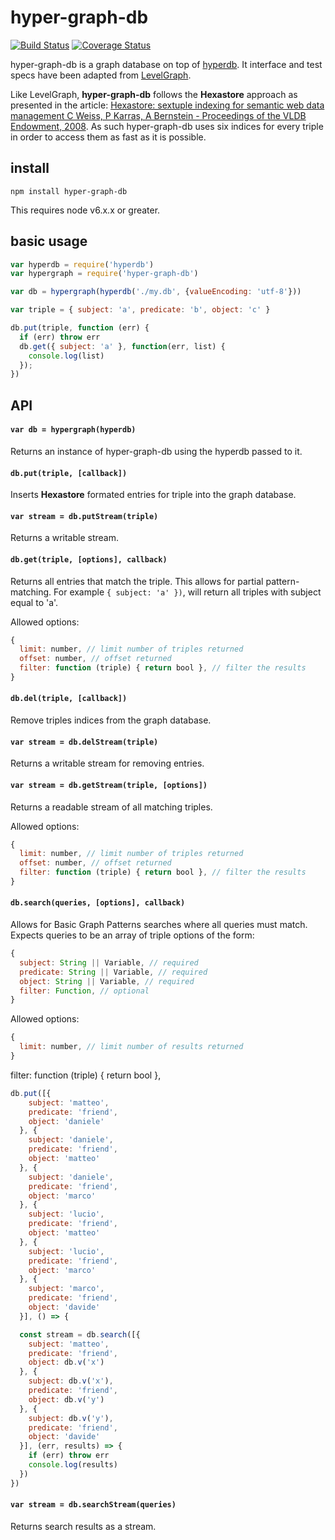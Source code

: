 # hyper-graph-db

[![Build Status](https://travis-ci.org/e-e-e/hyper-graph-db.svg?branch=master)](https://travis-ci.org/e-e-e/hyper-graph-db) [![Coverage Status](https://coveralls.io/repos/github/e-e-e/hyper-graph-db/badge.svg?branch=master)](https://coveralls.io/github/e-e-e/hyper-graph-db?branch=master)

hyper-graph-db is a graph database on top of [hyperdb](https://github.com/mafintosh/hyperdb). It interface and test specs have been adapted from [LevelGraph](https://github.com/levelgraph/levelgraph).

Like LevelGraph, **hyper-graph-db** follows the **Hexastore** approach as presented in the article: [Hexastore: sextuple indexing for semantic web data management C Weiss, P Karras, A Bernstein - Proceedings of the VLDB Endowment, 2008](http://www.vldb.org/pvldb/1/1453965.pdf). As such hyper-graph-db uses six indices for every triple in order to access them as fast as it is possible.

## install

```
npm install hyper-graph-db
```

This requires node v6.x.x or greater.

## basic usage

```js
var hyperdb = require('hyperdb')
var hypergraph = require('hyper-graph-db')

var db = hypergraph(hyperdb('./my.db', {valueEncoding: 'utf-8'}))

var triple = { subject: 'a', predicate: 'b', object: 'c' }

db.put(triple, function (err) {
  if (err) throw err
  db.get({ subject: 'a' }, function(err, list) {
    console.log(list)
  });
})
```

## API

#### `var db = hypergraph(hyperdb)`

Returns an instance of hyper-graph-db using the hyperdb passed to it.

#### `db.put(triple, [callback])`

Inserts **Hexastore** formated entries for triple into the graph database.

#### `var stream = db.putStream(triple)`

Returns a writable stream.

#### `db.get(triple, [options], callback)`

Returns all entries that match the triple. This allows for partial  pattern-matching. For example `{ subject: 'a' })`, will return all triples with subject equal to 'a'.

Allowed options:
```js
{
  limit: number, // limit number of triples returned
  offset: number, // offset returned
  filter: function (triple) { return bool }, // filter the results
}
```

#### `db.del(triple, [callback])`

Remove triples indices from the graph database.

#### `var stream = db.delStream(triple)`

Returns a writable stream for removing entries.

#### `var stream = db.getStream(triple, [options])`

Returns a readable stream of all matching triples.

Allowed options:
```js
{
  limit: number, // limit number of triples returned
  offset: number, // offset returned
  filter: function (triple) { return bool }, // filter the results
}
```

#### `db.search(queries, [options], callback)`

Allows for Basic Graph Patterns searches where all queries must match.
Expects queries to be an array of triple options of the form:

```js
{
  subject: String || Variable, // required
  predicate: String || Variable, // required
  object: String || Variable, // required
  filter: Function, // optional
}
```

Allowed options:
```js
{
  limit: number, // limit number of results returned
}
```

filter: function (triple) { return bool },

```js
db.put([{
    subject: 'matteo',
    predicate: 'friend',
    object: 'daniele'
  }, {
    subject: 'daniele',
    predicate: 'friend',
    object: 'matteo'
  }, {
    subject: 'daniele',
    predicate: 'friend',
    object: 'marco'
  }, {
    subject: 'lucio',
    predicate: 'friend',
    object: 'matteo'
  }, {
    subject: 'lucio',
    predicate: 'friend',
    object: 'marco'
  }, {
    subject: 'marco',
    predicate: 'friend',
    object: 'davide'
  }], () => {

  const stream = db.search([{
    subject: 'matteo',
    predicate: 'friend',
    object: db.v('x')
  }, {
    subject: db.v('x'),
    predicate: 'friend',
    object: db.v('y')
  }, {
    subject: db.v('y'),
    predicate: 'friend',
    object: 'davide'
  }], (err, results) => {
    if (err) throw err
    console.log(results)
  })
})
```

#### `var stream = db.searchStream(queries)`

Returns search results as a stream.
